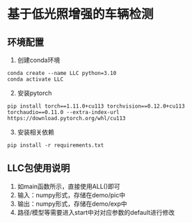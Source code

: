 # 基于低光照增强的车辆检测

## 环境配置
1. 创建conda环境

```
conda create --name LLC python=3.10
conda activate LLC
```

2. 安装pytorch

```
pip install torch==1.11.0+cu113 torchvision==0.12.0+cu113 torchaudio==0.11.0 --extra-index-url https://download.pytorch.org/whl/cu113
```

3. 安装相关依赖

```
pip install -r requirements.txt
```

## LLC包使用说明
1. 如main函数所示，直接使用ALL()即可
2. 输入：numpy形式，存储在demo/pic中
3. 输出：numpy形式，存储在demo/exp中
4. 路径/模型等需要进入start中对对应参数的default进行修改
